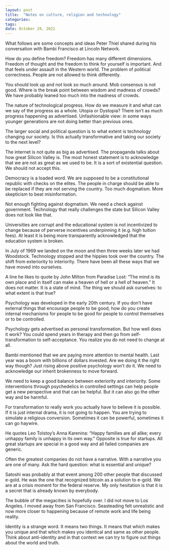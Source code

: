 ```yaml
---
layout: post
title:  "Notes on culture, religion and technology"
categories: 
tags: 
date: October 29, 2021
---
```


What follows are some concepts and ideas Peter Thiel shared during his conversation with Bambi Francisco at Lincoln Network.

How do you define freedom? Freedom has many different dimensions. Freedom of thought and the freedom to think for yourself is important. And that feels under assault in the Western world. The problem of political correctness. People are not allowed to think differently.

You should look up and not look so much around. Mob consensus is not good. Where is the break point between wisdom and madness of crowds? We have probably leaned too much into the madness of crowds.

The nature of technological progress. How do we measure it and what can we say of the progress as a whole. Utopia or Dystopia? There isn’t as much progress happening as advertised. Unfashionable view: in some ways younger generations are not doing better than previous ones.

The larger social and political question is to what extent is technology changing our society. Is this actually transformative and taking our society to the next level?

The internet is not quite as big as advertised. The propaganda talks about how great Silicon Valley is. The most honest statement is to acknowledge that we are not as great as we used to be. It is a sort of existential question. We should not accept this.

Democracy is a loaded word. We are supposed to be a constitutional republic with checks on the elites. The people in charge should be able to be replaced if they are not serving the country. Too much dogmatism. More skepticism to beat misinformation.

Not enough fighting against dogmatism. We need a check against government. Technology that really challenges the state but Silicon Valley does not look like that.

Universities are corrupt and the educational system is not incentivized to change because of perverse incentives underpinning it (e.g. high tuition fees). At least it is being more transparently acknowledged that the education system is broken.

In July of 1969 we landed on the moon and then three weeks later we had Woodstock. Technology stopped and the hippies took over the country. The shift from exteriority to interiority. There have been all these ways that we have moved into ourselves.

A line he likes to quote by John Milton from Paradise Lost: “The mind is its own place and in itself can make a heaven of hell or a hell of heaven.” It does not matter. It is a state of mind. The thing we should ask ourselves: to what extent is that true?

Psychology was developed in the early 20th century. If you don’t have external things that encourage people to be good, how do you create internal mechanisms for people to be good for people to control themselves or to be controlled.

Psychology gets advertised as personal transformation. But how well does it work? You could spend years in therapy and then go from self-transformation to self-acceptance. You realize you do not need to change at all.

Bambi mentioned that we are paying more attention to mental health. Last year was a boom with billions of dollars invested. Are we doing it the right way though? Just rising above positive psychology won’t do it. We need to acknowledge our inherit brokenness to move forward.

We need to keep a good balance between exteriority and interiority. Some interventions through psychedelics in controlled settings can help people get a new perspective and that can be helpful. But it can also go the other way and be harmful.

For transformation to really work you actually have to believe it is possible. If it is just internal drama, it is not going to happen. You are trying to simulate a religious conversion. Sometimes it can be powerful, sometimes it can go haywire.

He quotes Leo Tolstoy’s Anna Karenina: “Happy families are all alike; every unhappy family is unhappy in its own way.” Opposite is true for startups. All great startups are special in a good way and all failed companies are generic.

Often the greatest companies do not have a narrative. With a narrative you are one of many. Ask the hard question: what is essential and unique?

Satoshi was probably at that event among 200 other people that discussed e-gold. He was the one that recognized bitcoin as a solution to e-gold. We are at a crisis moment for the federal reserve. My only hesitation is that it is a secret that is already known by everybody.

The bubble of the megacities is hopefully over. I did not move to Los Angeles. I moved away from San Francisco. Seasteading felt unrealistic and now more closer to happening because of remote work and life being reality.

Identity is a strange word. It means two things. It means that which makes you unique and that which makes you identical and same as other people. Think about anti-identity and in that context we can try to figure out things about the world and truth.